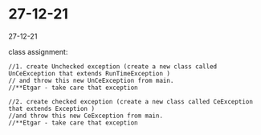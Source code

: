 # 27-12-21
27-12-21

class assignment:

    //1. create Unchecked exception (create a new class called UnCeException that extends RunTimeException )
    // and throw this new UnCeException from main.
    //**Etgar - take care that exception

    //2. create checked exception (create a new class called CeException that extends Exception )
    //and throw this new CeException from main.
    //**Etgar - take care that exception
